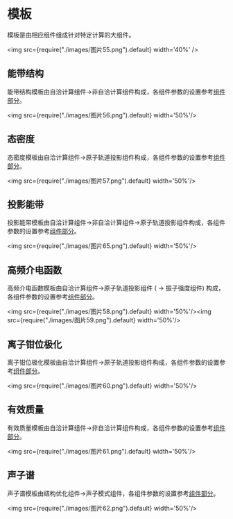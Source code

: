 # 模板

模板是由相应组件组成针对特定计算的大组件。

<img src={require("./images/图片55.png").default} width='40%' />


## 能带结构

能带结构模板由自洽计算组件->非自洽计算组件构成，各组件参数的设置参考[组件部分](./qflow_component_pwmat_nonscf)。

<img src={require("./images/图片56.png").default} width='50%'/>

## 态密度

态密度模板由自洽计算组件->原子轨道投影组件构成，各组件参数的设置参考[组件部分](./qflow_component_pwmat_dos)。

<img src={require("./images/图片57.png").default} width='50%'/>

## 投影能带

投影能带模板由自洽计算组件->非自洽计算组件->原子轨道投影组件构成，各组件参数的设置参考[组件部分](./qflow_component_pwmat_dos)。

<img src={require("./images/图片65.png").default} width='50%'/>

## 高频介电函数

高频介电函数模板由自洽计算组件->原子轨道投影组件 ( -> 振子强度组件) 构成，各组件参数的设置参考[组件部分](./qflow_component_pwmat_dos)。

<img src={require("./images/图片58.png").default} width='50%'/><img src={require("./images/图片59.png").default} width='50%'/>

## 离子钳位极化

离子钳位极化模板由自洽计算组件->原子轨道投影组件构成，各组件参数的设置参考[组件部分](./qflow_component_pwmat_dos)。

<img src={require("./images/图片60.png").default} width='50%'/>

## 有效质量

有效质量模板由自洽计算组件->非自洽计算组件构成，各组件参数的设置参考[组件部分](./qflow_component_pwmat_nonscf)。

<img src={require("./images/图片61.png").default} width='50%'/>

## 声子谱

声子谱模板由结构优化组件->声子模式组件，各组件参数的设置参考[组件部分](./qflow_component_pwmat_phonon)。

<img src={require("./images/图片62.png").default} width='50%'/>